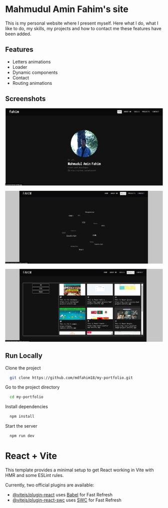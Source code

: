 # Mahmudul Amin Fahim's site

This is my personal website where I present myself. Here what I do, what I like to do, my skills, my projects and how to contact me these features have been added.

## Features

- Letters animations
- Loader
- Dynamic components
- Contact
- Routing animations

## Screenshots

![App Screenshot](https://github.com/mdfahim18/my-portfolio/blob/main/Screenshots/my-portfolio-img.png?raw=true)

![App Screenshot](https://github.com/mdfahim18/my-portfolio/blob/main/Screenshots/portfolio2.png?raw=true)

![App Screenshot](https://github.com/mdfahim18/my-portfolio/blob/main/Screenshots/portfolio3.png?raw=true)

## Run Locally

Clone the project

```bash
  git clone https://github.com/mdfahim18/my-portfolio.git
```

Go to the project directory

```bash
  cd my-portfolio
```

Install dependencies

```bash
  npm install
```

Start the server

```bash
  npm run dev
```

# React + Vite

This template provides a minimal setup to get React working in Vite with HMR and some ESLint rules.

Currently, two official plugins are available:

- [@vitejs/plugin-react](https://github.com/vitejs/vite-plugin-react/blob/main/packages/plugin-react/README.md) uses [Babel](https://babeljs.io/) for Fast Refresh
- [@vitejs/plugin-react-swc](https://github.com/vitejs/vite-plugin-react-swc) uses [SWC](https://swc.rs/) for Fast Refresh
